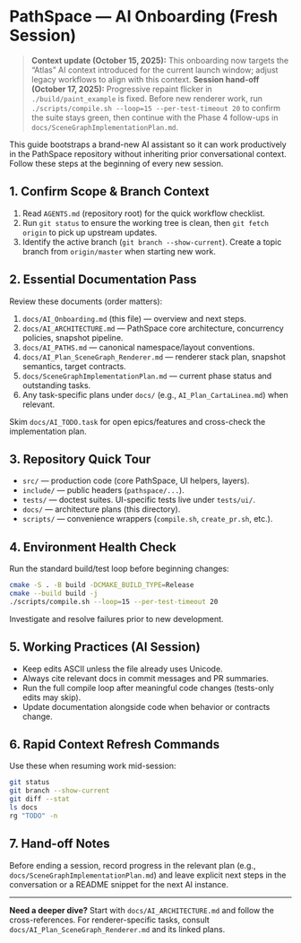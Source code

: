 # PathSpace — AI Onboarding (Fresh Session)

> **Context update (October 15, 2025):** This onboarding now targets the “Atlas” AI context introduced for the current launch window; adjust legacy workflows to align with this context.
> **Session hand-off (October 17, 2025):** Progressive repaint flicker in `./build/paint_example` is fixed. Before new renderer work, run `./scripts/compile.sh --loop=15 --per-test-timeout 20` to confirm the suite stays green, then continue with the Phase 4 follow-ups in `docs/SceneGraphImplementationPlan.md`.

This guide bootstraps a brand-new AI assistant so it can work productively in the PathSpace repository without inheriting prior conversational context. Follow these steps at the beginning of every new session.

## 1. Confirm Scope & Branch Context
1. Read `AGENTS.md` (repository root) for the quick workflow checklist.
2. Run `git status` to ensure the working tree is clean, then `git fetch origin` to pick up upstream updates.
3. Identify the active branch (`git branch --show-current`). Create a topic branch from `origin/master` when starting new work.

## 2. Essential Documentation Pass
Review these documents (order matters):
1. `docs/AI_Onboarding.md` (this file) — overview and next steps.
2. `docs/AI_ARCHITECTURE.md` — PathSpace core architecture, concurrency policies, snapshot pipeline.
3. `docs/AI_PATHS.md` — canonical namespace/layout conventions.
4. `docs/AI_Plan_SceneGraph_Renderer.md` — renderer stack plan, snapshot semantics, target contracts.
5. `docs/SceneGraphImplementationPlan.md` — current phase status and outstanding tasks.
6. Any task-specific plans under `docs/` (e.g., `AI_Plan_CartaLinea.md`) when relevant.

Skim `docs/AI_TODO.task` for open epics/features and cross-check the implementation plan.

## 3. Repository Quick Tour
- `src/` — production code (core PathSpace, UI helpers, layers).
- `include/` — public headers (`pathspace/...`).
- `tests/` — doctest suites. UI-specific tests live under `tests/ui/`.
- `docs/` — architecture plans (this directory).
- `scripts/` — convenience wrappers (`compile.sh`, `create_pr.sh`, etc.).

## 4. Environment Health Check
Run the standard build/test loop before beginning changes:
```bash
cmake -S . -B build -DCMAKE_BUILD_TYPE=Release
cmake --build build -j
./scripts/compile.sh --loop=15 --per-test-timeout 20
```
Investigate and resolve failures prior to new development.

## 5. Working Practices (AI Session)
- Keep edits ASCII unless the file already uses Unicode.
- Always cite relevant docs in commit messages and PR summaries.
- Run the full compile loop after meaningful code changes (tests-only edits may skip).
- Update documentation alongside code when behavior or contracts change.

## 6. Rapid Context Refresh Commands
Use these when resuming work mid-session:
```bash
git status
git branch --show-current
git diff --stat
ls docs
rg "TODO" -n
```

## 7. Hand-off Notes
Before ending a session, record progress in the relevant plan (e.g., `docs/SceneGraphImplementationPlan.md`) and leave explicit next steps in the conversation or a README snippet for the next AI instance.

---
**Need a deeper dive?** Start with `docs/AI_ARCHITECTURE.md` and follow the cross-references. For renderer-specific tasks, consult `docs/AI_Plan_SceneGraph_Renderer.md` and its linked plans.
